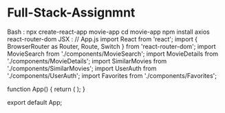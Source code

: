 # Full-Stack-Assignmnt
Bash :
npx create-react-app movie-app
cd movie-app
npm install axios react-router-dom
JSX :
// App.js
import React from 'react';
import { BrowserRouter as Router, Route, Switch } from 'react-router-dom';
import MovieSearch from './components/MovieSearch';
import MovieDetails from './components/MovieDetails';
import SimilarMovies from './components/SimilarMovies';
import UserAuth from './components/UserAuth';
import Favorites from './components/Favorites';

function App() {
  return (
    <Router>
      <Switch>
        <Route path="/" exact component={MovieSearch} />
        <Route path="/movie/:id" component={MovieDetails} />
        <Route path="/similar/:id" component={SimilarMovies} />
        <Route path="/login" component={UserAuth} />
        <Route path="/favorites" component={Favorites} />
      </Switch>
    </Router>
  );
}

export default App;
